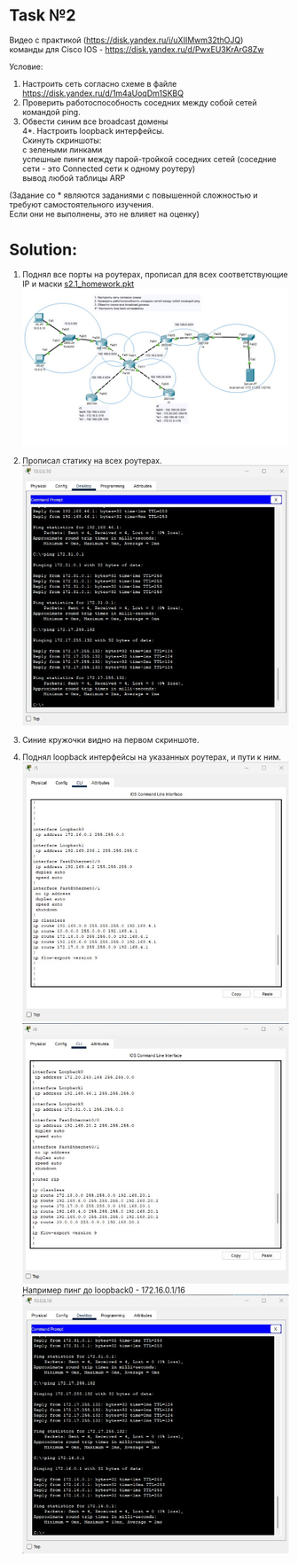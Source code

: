 # Task №2

Видео с практикой (https://disk.yandex.ru/i/uXIIMwm32thOJQ) <br>
команды для Cisco IOS - https://disk.yandex.ru/d/PwxEU3KrArG8Zw <br>

Условие: <br>
1) Настроить сеть согласно схеме в файле https://disk.yandex.ru/d/1m4aUoqDm1SKBQ
2) Проверить работоспособность соседних между собой сетей командой ping.
3) Обвести синим все broadcast домены <br>
   4*. Настроить loopback интерфейсы. <br>
   Скинуть скриншоты: <br>
   с зелеными линками <br>
   успешные пинги между парой-тройкой соседних сетей (соседние сети - это Connected сети к одному роутеру) <br>
   вывод любой таблицы ARP <br>

(Задание со * являются заданиями с повышенной сложностью и требуют самостоятельного изучения. <br>
Если они не выполнены, это не влияет на оценку)

# Solution:

1) Поднял все порты на роутерах, прописал для всех соответствующие IP и маски [s2.1_homework.pkt](s2.1_homework.pkt) <br>
![Homework_1_1.jpg](Homework_1_1.jpg)

2) Прописал статику на всех роутерах. <br>
![Homework_2_1.jpg](Homework_2_1.jpg)

3) Синие кружочки видно на первом скриншоте.

4) Поднял loopback интерфейсы на указанных роутерах, и пути к ним. <br>
![Homework_4_1.jpg](Homework_4_1.jpg) <br>
![Homework_4_2.jpg](Homework_4_2.jpg) <br>
Например пинг до loopback0 - 172.16.0.1/16 <br>
![Homework_4_3.jpg](Homework_4_3.jpg)